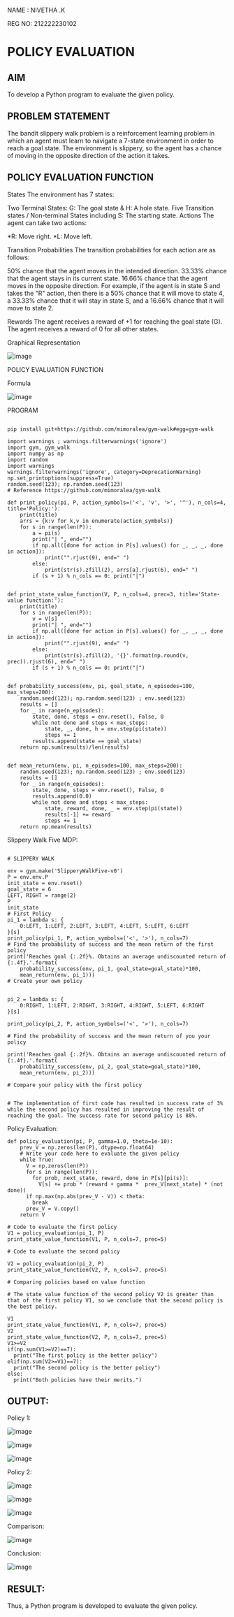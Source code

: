 NAME : NIVETHA .K

REG NO: 212222230102

# POLICY EVALUATION

## AIM
To develop a Python program to evaluate the given policy.

## PROBLEM STATEMENT
The bandit slippery walk problem is a reinforcement learning problem in which an agent must learn to navigate a 7-state environment in order to reach a goal state. The environment is slippery, so the agent has a chance of moving in the opposite direction of the action it takes.

## POLICY EVALUATION FUNCTION

States
The environment has 7 states:

Two Terminal States: G: The goal state & H: A hole state.
Five Transition states / Non-terminal States including S: The starting state.
Actions
The agent can take two actions:

*R: Move right. *L: Move left.

Transition Probabilities
The transition probabilities for each action are as follows:

50% chance that the agent moves in the intended direction.
33.33% chance that the agent stays in its current state.
16.66% chance that the agent moves in the opposite direction.
For example, if the agent is in state S and takes the "R" action, then there is a 50% chance that it will move to state 4, a 33.33% chance that it will stay in state S, and a 16.66% chance that it will move to state 2.

Rewards
The agent receives a reward of +1 for reaching the goal state (G). The agent receives a reward of 0 for all other states.


Graphical Representation

![image](https://github.com/NivethaKumar30/rl-policy-evaluation/assets/119559844/72af9e1d-10e3-4611-bc9a-ffcbf1e58c99)

POLICY EVALUATION FUNCTION

Formula

![image](https://github.com/NivethaKumar30/rl-policy-evaluation/assets/119559844/85aad39a-e90d-496c-9588-b510ae1c3482)

PROGRAM

```

pip install git+https://github.com/mimoralea/gym-walk#egg=gym-walk

import warnings ; warnings.filterwarnings('ignore')
import gym, gym_walk
import numpy as np
import random
import warnings
warnings.filterwarnings('ignore', category=DeprecationWarning)
np.set_printoptions(suppress=True)
random.seed(123); np.random.seed(123)
# Reference https://github.com/mimoralea/gym-walk
```

```
def print_policy(pi, P, action_symbols=('<', 'v', '>', '^'), n_cols=4, title='Policy:'):
    print(title)
    arrs = {k:v for k,v in enumerate(action_symbols)}
    for s in range(len(P)):
        a = pi(s)
        print("| ", end="")
        if np.all([done for action in P[s].values() for _, _, _, done in action]):
            print("".rjust(9), end=" ")
        else:
            print(str(s).zfill(2), arrs[a].rjust(6), end=" ")
        if (s + 1) % n_cols == 0: print("|")
```

```

def print_state_value_function(V, P, n_cols=4, prec=3, title='State-value function:'):
    print(title)
    for s in range(len(P)):
        v = V[s]
        print("| ", end="")
        if np.all([done for action in P[s].values() for _, _, _, done in action]):
            print("".rjust(9), end=" ")
        else:
            print(str(s).zfill(2), '{}'.format(np.round(v, prec)).rjust(6), end=" ")
        if (s + 1) % n_cols == 0: print("|")
```

```

def probability_success(env, pi, goal_state, n_episodes=100, max_steps=200):
    random.seed(123); np.random.seed(123) ; env.seed(123)
    results = []
    for _ in range(n_episodes):
        state, done, steps = env.reset(), False, 0
        while not done and steps < max_steps:
            state, _, done, h = env.step(pi(state))
            steps += 1
        results.append(state == goal_state)
    return np.sum(results)/len(results)
```

```

def mean_return(env, pi, n_episodes=100, max_steps=200):
    random.seed(123); np.random.seed(123) ; env.seed(123)
    results = []
    for _ in range(n_episodes):
        state, done, steps = env.reset(), False, 0
        results.append(0.0)
        while not done and steps < max_steps:
            state, reward, done, _ = env.step(pi(state))
            results[-1] += reward
            steps += 1
    return np.mean(results)
```

Slippery Walk Five MDP:
```

# SLIPPERY WALK

env = gym.make('SlipperyWalkFive-v0')
P = env.env.P
init_state = env.reset()
goal_state = 6
LEFT, RIGHT = range(2)
P
init_state
# First Policy
pi_1 = lambda s: {
    0:LEFT, 1:LEFT, 2:LEFT, 3:LEFT, 4:LEFT, 5:LEFT, 6:LEFT
}[s]
print_policy(pi_1, P, action_symbols=('<', '>'), n_cols=7)
# Find the probability of success and the mean return of the first policy
print('Reaches goal {:.2f}%. Obtains an average undiscounted return of {:.4f}.'.format(
    probability_success(env, pi_1, goal_state=goal_state)*100,
    mean_return(env, pi_1)))
# Create your own policy


pi_2 = lambda s: {
    0:RIGHT, 1:LEFT, 2:RIGHT, 3:RIGHT, 4:RIGHT, 5:LEFT, 6:RIGHT
}[s]

print_policy(pi_2, P, action_symbols=('<', '>'), n_cols=7)

# Find the probability of success and the mean return of you your policy

print('Reaches goal {:.2f}%. Obtains an average undiscounted return of {:.4f}.'.format(
    probability_success(env, pi_2, goal_state=goal_state)*100,
    mean_return(env, pi_2)))

# Compare your policy with the first policy


# The implementation of first code has resulted in success rate of 3% while the second policy has resulted in improving the result of reaching the goal. The success rate for second policy is 88%.

```

Policy Evaluation:

```
def policy_evaluation(pi, P, gamma=1.0, theta=1e-10):
    prev_V = np.zeros(len(P), dtype=np.float64)
    # Write your code here to evaluate the given policy
    while True:
      V = np.zeros(len(P))
      for s in range(len(P)):
        for prob, next_state, reward, done in P[s][pi(s)]:
          V[s] += prob * (reward + gamma *  prev_V[next_state] * (not done))
      if np.max(np.abs(prev_V - V)) < theta:
        break
      prev_V = V.copy()
    return V

# Code to evaluate the first policy
V1 = policy_evaluation(pi_1, P)
print_state_value_function(V1, P, n_cols=7, prec=5)

# Code to evaluate the second policy

V2 = policy_evaluation(pi_2, P)
print_state_value_function(V2, P, n_cols=7, prec=5)

# Comparing policies based on value function

# The state value function of the second policy V2 is greater than that of the first policy V1, so we conclude that the second policy is the best policy.

V1
print_state_value_function(V1, P, n_cols=7, prec=5)
V2
print_state_value_function(V2, P, n_cols=7, prec=5)
V1>=V2
if(np.sum(V1>=V2)==7):
  print("The first policy is the better policy")
elif(np.sum(V2>=V1)==7):
  print("The second policy is the better policy")
else:
  print("Both policies have their merits.")
```
## OUTPUT:

Policy 1:

![image](https://github.com/NivethaKumar30/rl-policy-evaluation/assets/119559844/4908449d-58c5-46d9-96f0-e334090e81f1)

![image](https://github.com/NivethaKumar30/rl-policy-evaluation/assets/119559844/b5419232-5703-4396-97d2-98834f6fca48)

![image](https://github.com/NivethaKumar30/rl-policy-evaluation/assets/119559844/c84b3b4e-1336-4574-8d67-c7d7fb1adac5)

Policy 2:

![image](https://github.com/NivethaKumar30/rl-policy-evaluation/assets/119559844/8631f2c9-ef8f-4f07-a539-03cd5dd3acc4)

![image](https://github.com/NivethaKumar30/rl-policy-evaluation/assets/119559844/6d24d855-70fd-49a6-952d-ed09f1df7306)

![image](https://github.com/NivethaKumar30/rl-policy-evaluation/assets/119559844/d0230d92-90f7-4a8a-8ee5-afc4d227c48e)

Comparison:

![image](https://github.com/NivethaKumar30/rl-policy-evaluation/assets/119559844/fa0b0a63-4d10-4c9a-aad6-1e8b8fb3110c)

Conclusion:

![image](https://github.com/NivethaKumar30/rl-policy-evaluation/assets/119559844/fc8c1f25-c5b3-4709-bb15-151a3e93711a)

## RESULT:

Thus, a Python program is developed to evaluate the given policy.
